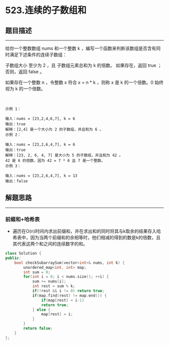 # 523.连续的子数组和
## 题目描述
---
给你一个整数数组 nums 和一个整数 k ，编写一个函数来判断该数组是否含有同时满足下述条件的连续子数组：

子数组大小 至少为 2 ，且
子数组元素总和为 k 的倍数。
如果存在，返回 true ；否则，返回 false 。

如果存在一个整数 n ，令整数 x 符合 x = n * k ，则称 x 是 k 的一个倍数。0 始终视为 k 的一个倍数。

 
```
示例 1：

输入：nums = [23,2,4,6,7], k = 6
输出：true
解释：[2,4] 是一个大小为 2 的子数组，并且和为 6 。
示例 2：

输入：nums = [23,2,6,4,7], k = 6
输出：true
解释：[23, 2, 6, 4, 7] 是大小为 5 的子数组，并且和为 42 。 
42 是 6 的倍数，因为 42 = 7 * 6 且 7 是一个整数。
示例 3：

输入：nums = [23,2,6,4,7], k = 13
输出：false
```
## 解题思路
---
### 前缀和+哈希表
- 遍历在O(n)时间内求出前缀和，并在求出和的同时将其与k取余的结果存入哈希表中，因为当两个前缀和的余相等时，他们相减的得到的数是k的倍数，且其代表这两个和之间的连续数字的和。
```cpp
class Solution {
public:
    bool checkSubarraySum(vector<int>& nums, int k) {
        unordered_map<int, int> map;
        int sum = 0;
        for(int i = 0; i < nums.size(); ++i) {
            sum += nums[i];
            int rest = sum % k;
            if(!rest && i != 0) return true;
            if(map.find(rest) != map.end()) {
                if(map[rest] < i-1)
                return true;
            } else {
                map[rest] = i;
            }
        }
        return false;
    }
};
```